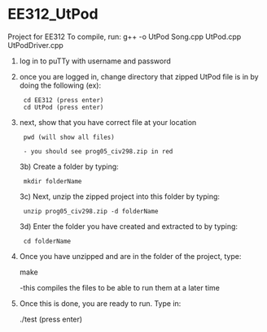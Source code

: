 # EE312_UtPod
Project for EE312
To compile, run:
g++ -o UtPod Song.cpp UtPod.cpp UtPodDriver.cpp


1) log in to puTTy with username and password

2) once you are logged in, change directory that zipped UtPod file is in by doing the following (ex):

        cd EE312 (press enter)
        cd UtPod (press enter)


3) next, show that you have correct file at your location

        pwd (will show all files)

        - you should see prog05_civ298.zip in red
    3b) Create a folder by typing:

        mkdir folderName

    3c) Next, unzip the zipped project into this folder by typing:

        unzip prog05_civ298.zip -d folderName

    3d) Enter the folder you have created and extracted to by typing:

        cd folderName

4) Once you have unzipped and are in the folder of the project,
    type:

    make

    -this compiles the files to be able to run them at a later time

5) Once this is done, you are ready to run. Type in:

    ./test (press enter)





